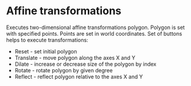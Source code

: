 # Affine transformations

Executes two-dimensional affine transformations polygon. Polygon is set with specified points.
Points are set in world coordinates. Set of buttons helps to execute transformations:

* Reset - set initial polygon
* Translate - move polygon along the axes X and Y
* Dilate - increase or decrease size of the polygon by index
* Rotate - rotate polygon by given degree
* Reflect - reflect polygon relative to the axes X and Y

